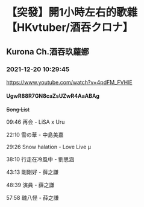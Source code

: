 # 【突發】開1小時左右的歌雜【HKvtuber/酒吞クロナ】

## Kurona Ch.酒吞玖蘿娜

### 2021-12-20 10:29:45

https://www.youtube.com/watch?v=4pdFM_FVHlE

#### UgwR88R7GN8caZsUZwR4AaABAg

~~Song List~~

09:46 再会 - LiSA x Uru

22:10 雪の華 - 中島美嘉 

29:26 Snow halation - Love Live μ

38:10 行走在冷風中 - 劉思涵

43:13 剛剛好 - 薛之謙

48:39 演員 - 薛之謙

57:58 醜八怪 - 薛之謙

